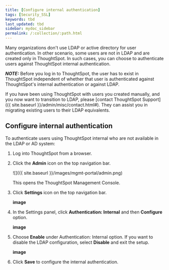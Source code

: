 ```yaml
---
title: [Configure internal authentication]
tags: [Security_SSL]
keywords: tbd
last_updated: tbd
sidebar: mydoc_sidebar
permalink: /:collection/:path.html
---
```

Many organizations don't use LDAP or active directory for user authentication. In other scenario, some users are not in LDAP and are created only in ThoughtSpot. In such cases, you can choose to authenticate users against ThoughtSpot internal authentication.

**_NOTE:_** Before you log in to ThoughtSpot, the user has to exist in ThoughtSpot independent of whether that user is authenticated against ThoughtSpot's internal authentication or against LDAP.

If you have been using ThoughtSpot with users you created manually, and you now want to transition to LDAP, please [contact ThoughtSpot Support]({{ site.baseurl }}/admin/misc/contact.html#). They can assist you in migrating existing users to their LDAP equivalents.

## Configure internal authentication
To authenticate users using ThoughtSpot internal who are not available in the LDAP or AD system:
1. Log into ThoughtSpot from a browser.
2. Click the **Admin** icon on the top navigation bar.

   ![]({{ site.baseurl }}/images/mgmt-portal/admin.png)

   This opens the ThoughtSpot Management Console.
3. Click **Settings** icon on the top navigation bar.

   **image**

4. In the Settings panel, click **Authentication: Internal** and then  **Configure** option.

   **image**  

5. Choose **Enable** under Authentication: Internal option. If you want to disable the LDAP configuration, select **Disable** and exit the setup.

   **image**

6. Click **Save** to configure the internal authentication.
